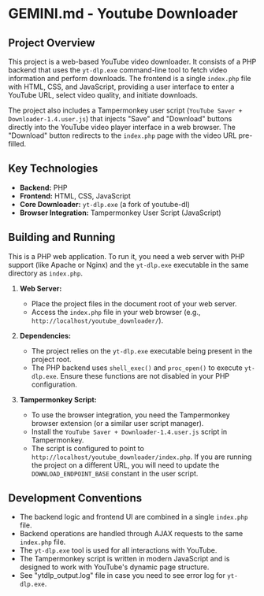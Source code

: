 # GEMINI.md - Youtube Downloader

## Project Overview

This project is a web-based YouTube video downloader. It consists of a PHP backend that uses the `yt-dlp.exe` command-line tool to fetch video information and perform downloads. The frontend is a single `index.php` file with HTML, CSS, and JavaScript, providing a user interface to enter a YouTube URL, select video quality, and initiate downloads.

The project also includes a Tampermonkey user script (`YouTube Saver + Downloader-1.4.user.js`) that injects "Save" and "Download" buttons directly into the YouTube video player interface in a web browser. The "Download" button redirects to the `index.php` page with the video URL pre-filled.

## Key Technologies

*   **Backend:** PHP
*   **Frontend:** HTML, CSS, JavaScript
*   **Core Downloader:** `yt-dlp.exe` (a fork of youtube-dl)
*   **Browser Integration:** Tampermonkey User Script (JavaScript)

## Building and Running

This is a PHP web application. To run it, you need a web server with PHP support (like Apache or Nginx) and the `yt-dlp.exe` executable in the same directory as `index.php`.

1.  **Web Server:**
    *   Place the project files in the document root of your web server.
    *   Access the `index.php` file in your web browser (e.g., `http://localhost/youtube_downloader/`).

2.  **Dependencies:**
    *   The project relies on the `yt-dlp.exe` executable being present in the project root.
    *   The PHP backend uses `shell_exec()` and `proc_open()` to execute `yt-dlp.exe`. Ensure these functions are not disabled in your PHP configuration.

3.  **Tampermonkey Script:**
    *   To use the browser integration, you need the Tampermonkey browser extension (or a similar user script manager).
    *   Install the `YouTube Saver + Downloader-1.4.user.js` script in Tampermonkey.
    *   The script is configured to point to `http://localhost/youtube_downloader/index.php`. If you are running the project on a different URL, you will need to update the `DOWNLOAD_ENDPOINT_BASE` constant in the user script.

## Development Conventions

*   The backend logic and frontend UI are combined in a single `index.php` file.
*   Backend operations are handled through AJAX requests to the same `index.php` file.
*   The `yt-dlp.exe` tool is used for all interactions with YouTube.
*   The Tampermonkey script is written in modern JavaScript and is designed to work with YouTube's dynamic page structure.
*	See "ytdlp_output.log" file in case you need to see error log for `yt-dlp.exe`. 
